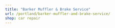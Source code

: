 ```yaml
---
title: "Barker Muffler & Brake Service"
url: /portland/barker-muffler-and-brake-service/
shop: car repair
---
```

